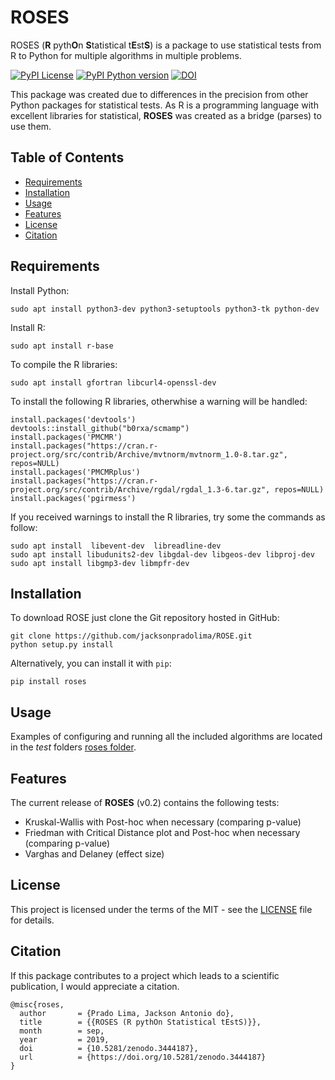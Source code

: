 # ROSES 
ROSES (**R** pyth**O**n **S**tatistical t**E**st**S**) is a package to use statistical tests from R to Python for multiple algorithms in multiple problems.

[![PyPI License](https://img.shields.io/pypi/l/jMetalPy.svg?style=flat-square)]()
[![PyPI Python version](https://img.shields.io/pypi/pyversions/jMetalPy.svg?style=flat-square)]()
[![DOI](https://zenodo.org/badge/209055396.svg)](https://zenodo.org/badge/latestdoi/209055396)

This package was created due to differences in the precision from other Python packages for statistical tests. As R is a programming language with excellent libraries for statistical, **ROSES** was created as a bridge (parses) to use them.  

## Table of Contents
- [Requirements](#requirements)
- [Installation](#installation)
- [Usage](#usage)
- [Features](#features)
- [License](#license)
- [Citation](#citation)

## Requirements

Install Python:

```console
sudo apt install python3-dev python3-setuptools python3-tk python-dev
```

Install R:
```console 
sudo apt install r-base
```

To compile the R libraries:
```console 
sudo apt install gfortran libcurl4-openssl-dev
```

To install the following R libraries, otherwhise a warning will be handled:
```console
install.packages('devtools')
devtools::install_github("b0rxa/scmamp")
install.packages('PMCMR')
install.packages("https://cran.r-project.org/src/contrib/Archive/mvtnorm/mvtnorm_1.0-8.tar.gz", repos=NULL)
install.packages('PMCMRplus')
install.packages("https://cran.r-project.org/src/contrib/Archive/rgdal/rgdal_1.3-6.tar.gz", repos=NULL)
install.packages('pgirmess')
```

If you received warnings to install the R libraries, try some the commands as follow:

```console
sudo apt install  libevent-dev  libreadline-dev 
sudo apt install libudunits2-dev libgdal-dev libgeos-dev libproj-dev
sudo apt install libgmp3-dev libmpfr-dev
```

## Installation
To download ROSE just clone the Git repository hosted in GitHub:

```console
git clone https://github.com/jacksonpradolima/ROSE.git
python setup.py install
```

Alternatively, you can install it with `pip`:

```console
pip install roses
```

## Usage
Examples of configuring and running all the included algorithms are located in the *test* folders [roses folder](roses).

## Features
The current release of **ROSES** (v0.2) contains the following tests:

* Kruskal-Wallis with Post-hoc when necessary (comparing p-value)
* Friedman  with Critical Distance plot and Post-hoc when necessary (comparing p-value)
* Varghas and Delaney (effect size)

## License
This project is licensed under the terms of the MIT - see the [LICENSE](LICENSE) file for details.

## Citation

If this package contributes to a project which leads to a scientific publication, I would appreciate a citation.

```
@misc{roses,
  author       = {Prado Lima, Jackson Antonio do},
  title        = {{ROSES (R pythOn Statistical tEstS)}},
  month        = sep,
  year         = 2019,
  doi          = {10.5281/zenodo.3444187},
  url          = {https://doi.org/10.5281/zenodo.3444187}
}
```

